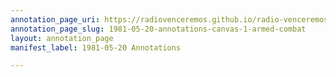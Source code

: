 ```yaml
---
annotation_page_uri: https://radiovenceremos.github.io/radio-venceremos-english/annotations/1981-05-20-annotations-canvas-1-armed-combat.json
annotation_page_slug: 1981-05-20-annotations-canvas-1-armed-combat
layout: annotation_page
manifest_label: 1981-05-20 Annotations

---
```

